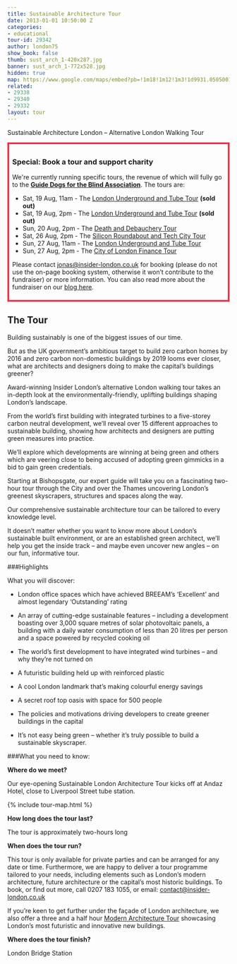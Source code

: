```yaml
---
title: Sustainable Architecture Tour
date: 2013-01-01 10:50:00 Z
categories:
- educational
tour-id: 29342
author: london75
show_book: false
thumb: sust_arch_1-420x287.jpg
banner: sust_arch_1-772x528.jpg
hidden: true
map: https://www.google.com/maps/embed?pb=!1m18!1m12!1m3!1d9931.050500110114!2d-0.08465288890512945!3d51.51757078640498!2m3!1f0!2f0!3f0!3m2!1i1024!2i768!4f13.1!3m3!1m2!1s0x48761cb289478319%3A0x419c4e2d44fdcfbe!2sAndaz+Liverpool+Street+London!5e0!3m2!1sen!2s!4v1431589113623
related:
- 29338
- 29340
- 29332
layout: tour
---
```


<p class="lede">Sustainable Architecture London – Alternative London Walking Tour</p>

<div style="padding: .5em; border: .35em solid #EE3348;">
<h3>Special: Book a tour and support charity</h3>
<p>We're currently running specific tours, the revenue of which will fully go to the <a href="http://www.guidedogs.org.uk/"><strong>Guide Dogs for the Blind Association</strong></a>. The tours are:</p>
<ul>
<li>Sat, 19 Aug, 11am - The <a href="http://www.insider-london.co.uk/tours/london-underground-and-tube-tour/">London Underground and Tube Tour</a> <strong>(sold out)</strong></li>
<li>Sat, 19 Aug, 2pm - The <a href="http://www.insider-london.co.uk/tours/london-underground-and-tube-tour/">London Underground and Tube Tour</a> <strong>(sold out)</strong></li>
<li>Sun, 20 Aug, 2pm - The <a href="http://www.insider-london.co.uk/tours/the-death-and-debauchery-tour/">Death and Debauchery Tour</a></li>
<li>Sat, 26 Aug, 2pm - The <a href="http://www.insider-london.co.uk/tours/silicon-roundabout-and-tech-city-tour/">Silicon Roundabout and Tech City Tour</a></li>
<li>Sun, 27 Aug, 11am - The <a href="http://www.insider-london.co.uk/tours/london-underground-and-tube-tour/">London Underground and Tube Tour</a></li>
<li>Sun, 27 Aug, 2pm - The <a href="http://www.insider-london.co.uk/tours/london-finance-walking-tour/">City of London Finance Tour</a></li>
</ul>
<p>Please contact <a href="mailto:jonas@insider-london.co.uk">jonas@insider-london.co.uk</a> for booking (please do not use the on-page booking system, otherwise it won’t contribute to the fundraiser) or more information. You can also read more about the fundraiser on our <a href="http://www.insider-london.co.uk/insider-london-is-raising-funds-for-guide-dogs/">blog here</a>.</p>
</div>

## The Tour

Building sustainably is one of the biggest issues of our time.

But as the UK government’s ambitious target to build zero carbon homes by 2016 and zero carbon non-domestic buildings by 2019 looms ever closer, what are architects and designers doing to make the capital’s buildings greener?

Award-winning Insider London’s alternative London walking tour takes an in-depth look at the environmentally-friendly, uplifting buildings shaping London’s landscape.

From the world’s first building with integrated turbines to a five-storey carbon neutral development, we’ll reveal over 15 different approaches to sustainable building, showing how architects and designers are putting green measures into practice.

We’ll explore which developments are winning at being green and others which are veering close to being accused of adopting green gimmicks in a bid to gain green credentials.

Starting at Bishopsgate, our expert guide will take you on a fascinating two-hour tour through the City and over the Thames uncovering London’s greenest skyscrapers, structures and spaces along the way.

Our comprehensive sustainable architecture tour can be tailored to every knowledge level.

It doesn’t matter whether you want to know more about London’s sustainable built environment, or are an established green architect, we’ll help you get the inside track &#8211; and maybe even uncover new angles &#8211; on our fun, informative tour.

###Highlights

What you will discover:

- London office spaces which have achieved BREEAM’s ‘Excellent’ and almost legendary ‘Outstanding’ rating

- An array of cutting-edge sustainable features &#8211; including a development boasting over 3,000 square metres of solar photovoltaic panels, a building with a daily water consumption of less than 20 litres per person and a space powered by recycled cooking oil

- The world’s first development to have integrated wind turbines &#8211; and why they’re not turned on

- A futuristic building held up with reinforced plastic

- A cool London landmark that’s making colourful energy savings

- A secret roof top oasis with space for 500 people  

- The policies and motivations driving developers to create greener buildings in the capital

- It’s not easy being green – whether it’s truly possible to build a sustainable skyscraper.

###What you need to know:

**Where do we meet?**

Our eye-opening Sustainable London Architecture Tour kicks off at Andaz Hotel, close to Liverpool Street tube station.

{% include tour-map.html %}

**How long does the tour last?**

The tour is approximately two-hours long

**When does the tour run?**

This tour is only available for private parties and can be arranged for any date or time. Furthermore, we are happy to deliver a tour programme tailored to your needs, including elements such as London’s modern architecture, future architecture or the capital’s most historic buildings. To book, or find out more, call 0207 183 1055, or email: <a href="mailto:contact@insider-london.co.uk">contact@insider-london.co.uk</a>

If you’re keen to get further under the façade of London architecture, we also offer a three and a half hour <a href="/product/modern-architecture-tour">Modern Architecture Tour</a> showcasing London’s most futuristic and innovative new buildings.

**Where does the tour finish?**

London Bridge Station
